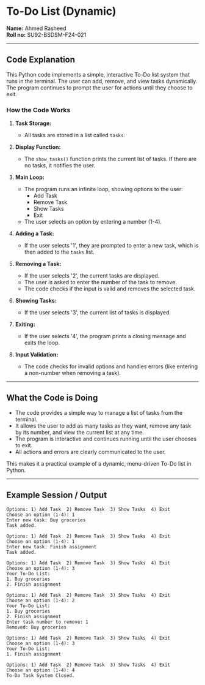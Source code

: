 # To-Do List (Dynamic)

**Name:** Ahmed Rasheed  
**Roll no:** SU92-BSDSM-F24-021

---

## Code Explanation

This Python code implements a simple, interactive To-Do list system that runs in the terminal. The user can add, remove, and view tasks dynamically. The program continues to prompt the user for actions until they choose to exit.

### How the Code Works

1. **Task Storage:**

   - All tasks are stored in a list called `tasks`.

2. **Display Function:**

   - The `show_tasks()` function prints the current list of tasks. If there are no tasks, it notifies the user.

3. **Main Loop:**

   - The program runs an infinite loop, showing options to the user:
     - Add Task
     - Remove Task
     - Show Tasks
     - Exit
   - The user selects an option by entering a number (1-4).

4. **Adding a Task:**

   - If the user selects '1', they are prompted to enter a new task, which is then added to the `tasks` list.

5. **Removing a Task:**

   - If the user selects '2', the current tasks are displayed.
   - The user is asked to enter the number of the task to remove.
   - The code checks if the input is valid and removes the selected task.

6. **Showing Tasks:**

   - If the user selects '3', the current list of tasks is displayed.

7. **Exiting:**

   - If the user selects '4', the program prints a closing message and exits the loop.

8. **Input Validation:**
   - The code checks for invalid options and handles errors (like entering a non-number when removing a task).

---

## What the Code is Doing

- The code provides a simple way to manage a list of tasks from the terminal.
- It allows the user to add as many tasks as they want, remove any task by its number, and view the current list at any time.
- The program is interactive and continues running until the user chooses to exit.
- All actions and errors are clearly communicated to the user.

This makes it a practical example of a dynamic, menu-driven To-Do list in Python.

---

## Example Session / Output

```
Options: 1) Add Task  2) Remove Task  3) Show Tasks  4) Exit
Choose an option (1-4): 1
Enter new task: Buy groceries
Task added.

Options: 1) Add Task  2) Remove Task  3) Show Tasks  4) Exit
Choose an option (1-4): 1
Enter new task: Finish assignment
Task added.

Options: 1) Add Task  2) Remove Task  3) Show Tasks  4) Exit
Choose an option (1-4): 3
Your To-Do List:
1. Buy groceries
2. Finish assignment

Options: 1) Add Task  2) Remove Task  3) Show Tasks  4) Exit
Choose an option (1-4): 2
Your To-Do List:
1. Buy groceries
2. Finish assignment
Enter task number to remove: 1
Removed: Buy groceries

Options: 1) Add Task  2) Remove Task  3) Show Tasks  4) Exit
Choose an option (1-4): 3
Your To-Do List:
1. Finish assignment

Options: 1) Add Task  2) Remove Task  3) Show Tasks  4) Exit
Choose an option (1-4): 4
To-Do Task System Closed.
```
